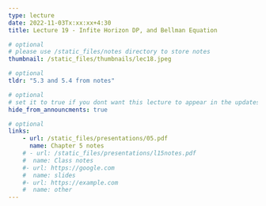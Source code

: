 ```yaml
---
type: lecture
date: 2022-11-03Tx:xx:xx+4:30
title: Lecture 19 - Infite Horizon DP, and Bellman Equation 

# optional
# please use /static_files/notes directory to store notes
thumbnail: /static_files/thumbnails/lec18.jpeg

# optional
tldr: "5.3 and 5.4 from notes"

# optional
# set it to true if you dont want this lecture to appear in the updates section
hide_from_announcments: true

# optional
links:
    - url: /static_files/presentations/05.pdf
      name: Chapter 5 notes
    # - url: /static_files/presentations/l15notes.pdf
    #  name: Class notes
    #- url: https://google.com
    #  name: slides
    #- url: https://example.com
    #  name: other
---
```

<!-- Other additional contents using markdown -->

